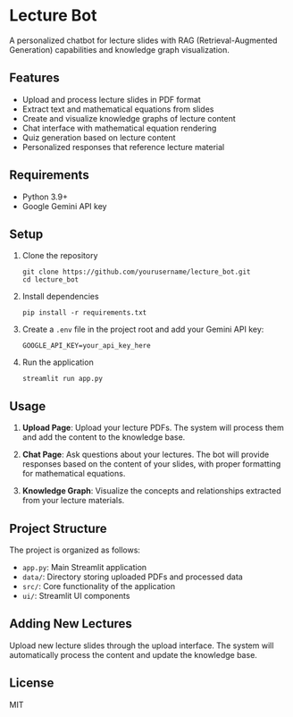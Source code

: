 # Lecture Bot

A personalized chatbot for lecture slides with RAG (Retrieval-Augmented Generation) capabilities and knowledge graph visualization.

## Features

- Upload and process lecture slides in PDF format
- Extract text and mathematical equations from slides
- Create and visualize knowledge graphs of lecture content
- Chat interface with mathematical equation rendering
- Quiz generation based on lecture content
- Personalized responses that reference lecture material

## Requirements

- Python 3.9+
- Google Gemini API key

## Setup

1. Clone the repository

   ```
   git clone https://github.com/yourusername/lecture_bot.git
   cd lecture_bot
   ```

2. Install dependencies

   ```
   pip install -r requirements.txt
   ```

3. Create a `.env` file in the project root and add your Gemini API key:

   ```
   GOOGLE_API_KEY=your_api_key_here
   ```

4. Run the application
   ```
   streamlit run app.py
   ```

## Usage

1. **Upload Page**: Upload your lecture PDFs. The system will process them and add the content to the knowledge base.

2. **Chat Page**: Ask questions about your lectures. The bot will provide responses based on the content of your slides, with proper formatting for mathematical equations.

3. **Knowledge Graph**: Visualize the concepts and relationships extracted from your lecture materials.

## Project Structure

The project is organized as follows:

- `app.py`: Main Streamlit application
- `data/`: Directory storing uploaded PDFs and processed data
- `src/`: Core functionality of the application
- `ui/`: Streamlit UI components

## Adding New Lectures

Upload new lecture slides through the upload interface. The system will automatically process the content and update the knowledge base.

## License

MIT
